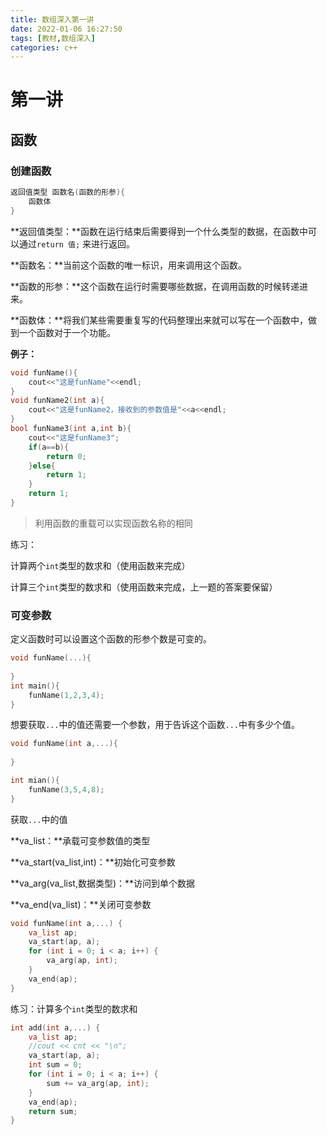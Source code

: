 ```yaml
---
title: 数组深入第一讲
date: 2022-01-06 16:27:50
tags: [教材,数组深入] 
categories: c++
---
```


# 第一讲

## 函数

### 创建函数

```c++
返回值类型 函数名(函数的形参){
    函数体
}
```

**返回值类型：**函数在运行结束后需要得到一个什么类型的数据，在函数中可以通过`return 值;` 来进行返回。

**函数名：**当前这个函数的唯一标识，用来调用这个函数。

**函数的形参：**这个函数在运行时需要哪些数据，在调用函数的时候转递进来。

**函数体：**将我们某些需要重复写的代码整理出来就可以写在一个函数中，做到一个函数对于一个功能。

**例子：**

```c++
void funName(){
    cout<<"这是funName"<<endl;
}
void funName2(int a){
    cout<<"这是funName2，接收到的参数值是"<<a<<endl;
}
bool funName3(int a,int b){
    cout<<"这是funName3";
    if(a==b){
        return 0;
    }else{
        return 1;
    }
    return 1;
}
```

> 利用函数的重载可以实现函数名称的相同

练习：

计算两个`int`类型的数求和（使用函数来完成）

计算三个`int`类型的数求和（使用函数来完成，上一题的答案要保留）

### 可变参数

定义函数时可以设置这个函数的形参个数是可变的。

```c++
void funName(...){
    
}
int main(){
    funName(1,2,3,4);
}
```

想要获取`...`中的值还需要一个参数，用于告诉这个函数`...`中有多少个值。

```c++
void funName(int a,...){
    
}

int mian(){
    funName(3,5,4,8);
}
```

获取`...`中的值

**va_list：**承载可变参数值的类型

**va_start(va_list,int)：**初始化可变参数

**va_arg(va_list,数据类型)：**访问到单个数据

**va_end(va_list)：**关闭可变参数

```c++
void funName(int a,...) {
	va_list ap;
	va_start(ap, a);
	for (int i = 0; i < a; i++) {
		va_arg(ap, int);
	}
	va_end(ap);
}
```

练习：计算多个`int`类型的数求和

```c++
int add(int a,...) {
	va_list ap;
	//cout << cnt << "\n";
	va_start(ap, a);
	int sum = 0;
	for (int i = 0; i < a; i++) {
		sum += va_arg(ap, int);
	}
	va_end(ap);
	return sum;
}
```

